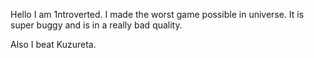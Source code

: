 Hello I am 1ntroverted.
I made the worst game possible in universe.
It is super buggy and is in a really bad quality.


Also I beat Kuzureta.
